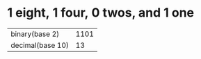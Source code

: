 1 eight, 1 four, 0 twos, and 1 one
==================================

<table><tbody><tr class="odd"><td>binary(base 2)</td><td>1101</td></tr><tr class="even"><td>decimal(base 10)</td><td>13</td></tr></tbody></table>
